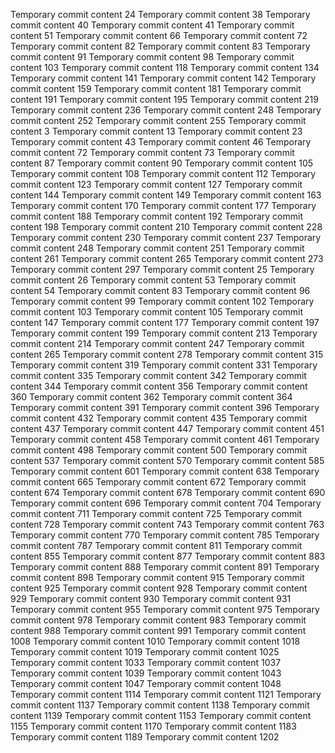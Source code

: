 Temporary commit content 24
Temporary commit content 38
Temporary commit content 40
Temporary commit content 41
Temporary commit content 51
Temporary commit content 66
Temporary commit content 72
Temporary commit content 82
Temporary commit content 83
Temporary commit content 91
Temporary commit content 98
Temporary commit content 103
Temporary commit content 118
Temporary commit content 134
Temporary commit content 141
Temporary commit content 142
Temporary commit content 159
Temporary commit content 181
Temporary commit content 191
Temporary commit content 195
Temporary commit content 219
Temporary commit content 236
Temporary commit content 248
Temporary commit content 252
Temporary commit content 255
Temporary commit content 3
Temporary commit content 13
Temporary commit content 23
Temporary commit content 43
Temporary commit content 46
Temporary commit content 72
Temporary commit content 73
Temporary commit content 87
Temporary commit content 90
Temporary commit content 105
Temporary commit content 108
Temporary commit content 112
Temporary commit content 123
Temporary commit content 127
Temporary commit content 144
Temporary commit content 149
Temporary commit content 163
Temporary commit content 170
Temporary commit content 177
Temporary commit content 188
Temporary commit content 192
Temporary commit content 198
Temporary commit content 210
Temporary commit content 228
Temporary commit content 230
Temporary commit content 237
Temporary commit content 248
Temporary commit content 251
Temporary commit content 261
Temporary commit content 265
Temporary commit content 273
Temporary commit content 297
Temporary commit content 25
Temporary commit content 26
Temporary commit content 53
Temporary commit content 54
Temporary commit content 83
Temporary commit content 96
Temporary commit content 99
Temporary commit content 102
Temporary commit content 103
Temporary commit content 105
Temporary commit content 147
Temporary commit content 177
Temporary commit content 197
Temporary commit content 199
Temporary commit content 213
Temporary commit content 214
Temporary commit content 247
Temporary commit content 265
Temporary commit content 278
Temporary commit content 315
Temporary commit content 319
Temporary commit content 331
Temporary commit content 335
Temporary commit content 342
Temporary commit content 344
Temporary commit content 356
Temporary commit content 360
Temporary commit content 362
Temporary commit content 364
Temporary commit content 391
Temporary commit content 396
Temporary commit content 432
Temporary commit content 435
Temporary commit content 437
Temporary commit content 447
Temporary commit content 451
Temporary commit content 458
Temporary commit content 461
Temporary commit content 498
Temporary commit content 500
Temporary commit content 537
Temporary commit content 570
Temporary commit content 585
Temporary commit content 601
Temporary commit content 638
Temporary commit content 665
Temporary commit content 672
Temporary commit content 674
Temporary commit content 678
Temporary commit content 690
Temporary commit content 696
Temporary commit content 704
Temporary commit content 711
Temporary commit content 725
Temporary commit content 728
Temporary commit content 743
Temporary commit content 763
Temporary commit content 770
Temporary commit content 785
Temporary commit content 787
Temporary commit content 811
Temporary commit content 855
Temporary commit content 877
Temporary commit content 883
Temporary commit content 888
Temporary commit content 891
Temporary commit content 898
Temporary commit content 915
Temporary commit content 925
Temporary commit content 928
Temporary commit content 929
Temporary commit content 930
Temporary commit content 931
Temporary commit content 955
Temporary commit content 975
Temporary commit content 978
Temporary commit content 983
Temporary commit content 988
Temporary commit content 991
Temporary commit content 1008
Temporary commit content 1010
Temporary commit content 1018
Temporary commit content 1019
Temporary commit content 1025
Temporary commit content 1033
Temporary commit content 1037
Temporary commit content 1039
Temporary commit content 1043
Temporary commit content 1047
Temporary commit content 1048
Temporary commit content 1114
Temporary commit content 1121
Temporary commit content 1137
Temporary commit content 1138
Temporary commit content 1139
Temporary commit content 1153
Temporary commit content 1155
Temporary commit content 1170
Temporary commit content 1183
Temporary commit content 1189
Temporary commit content 1202
